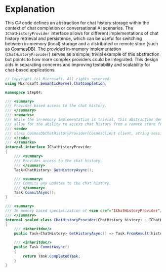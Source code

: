 # Explanation

This C# code defines an abstraction for chat history storage within the context of chat completion or conversational AI scenarios. The `IChatHistoryProvider` interface allows for different implementations of chat history retrieval and persistence, which can be useful for switching between in-memory (local) storage and a distributed or remote store (such as CosmosDB). The provided in-memory implementation (`ChatHistoryProvider`) serves as a simple, trivial example of this abstraction but points to how more complex providers could be integrated. This design aids in separating concerns and improving testability and scalability for chat-based applications.

```csharp
// Copyright (c) Microsoft. All rights reserved.
using Microsoft.SemanticKernel.ChatCompletion;

namespace Step04;

/// <summary>
/// Provider based access to the chat history.
/// </summary>
/// <remarks>
/// While the in-memory implementation is trivial, this abstraction demonstrates how one might
/// allow for the ability to access chat history from a remote store for a distributed service.
/// <code>
/// class CosmosDbChatHistoryProvider(CosmosClient client, string sessionId) : IChatHistoryProvider { }
/// </code>
/// </remarks>
internal interface IChatHistoryProvider
{
    /// <summary>
    /// Provides access to the chat history.
    /// </summary>
    Task<ChatHistory> GetHistoryAsync();

    /// <summary>
    /// Commits any updates to the chat history.
    /// </summary>
    Task CommitAsync();
}

/// <summary>
/// In memory based specialization of <see cref="IChatHistoryProvider"/>.
/// </summary>
internal sealed class ChatHistoryProvider(ChatHistory history) : IChatHistoryProvider
{
    /// <inheritdoc/>
    public Task<ChatHistory> GetHistoryAsync() => Task.FromResult(history);

    /// <inheritdoc/>
    public Task CommitAsync()
    {
        return Task.CompletedTask;
    }
}
```